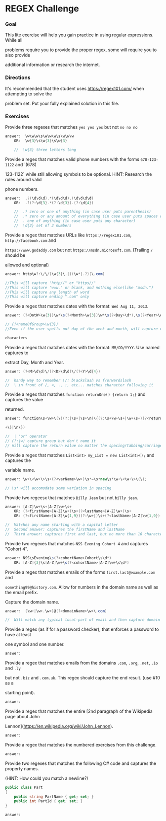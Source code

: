 # REGEX Challenge

### Goal

This lite exercise will help you gain practice in using regular expressions. While all 

problems require you to provide the proper regex, some will require you to also provide 

additional information or research the internet.

### Directions

It's recommended that the student uses https://regex101.com/ when attempting to solve the 

problem set. Put your fully explained solution in this file. 

### Exercises

Provide three regexes that matches `yes yes yes` but not `no no no`

```c#
answer:  \w\w\w\s\w\w\w\s\w\w\w
    OR:  \w{3}\s\w{3}\s\w{3}

    //  \w{3} three letters long

```

Provide a regex that matches valid phone numbers with the forms `678-123-1122` and `(678) 

123-1122` while still allowing symbols to be optional. HINT: Research the rules around valid 

phone numbers.

```c#
answer:  .?(\d\d\d).*(\d\d\d).(\d\d\d\d)
    OR:  .?(?:\d{3}.*(?:\d{3}).(?:\d{4}) 

    //  .? zero or one of anything (in case user puts parenthesis)
    //  .* zero or any amount of everything (in case user puts spaces or other characters)
    //  . one of anything (in case user puts any character) 
    //  \d{3} set of 3 numbers 

```

Provide a regex that matches URLs like `https://regex101.com`, `http://facebook.com` and 

`https://www.godaddy.com` but not `https://msdn.microsoft.com`. (Trailing `/` should be 

allowed and optional)

```c#
answer: http\w?:\/\/(\w{3}\.|)(\w*|.?)(\.com)

//This will capture "http//" or "https//"
//This will capture "www." or blank, and nothing else(like "msdn.") 
//This will capture any length of word
//This will capture ending ".com" only
```

Provide a regex that matches dates with the format: `Wed Aug 11, 2013`.

```c#
answer: (?<DotW>\w{3})\w*\s(?<Month>\w{3})\w*\s(?<Day>\d*),\s(?<Year>\d{4})

// (?<nameOfGroup>\w{3})
//Even if the user spells out day of the week and month, will capture only the first three 

characters 

```

Provide a regex that matches dates with the format: `MM/DD/YYYY`. Use named captures to 

extract Day, Month and Year.

```c#
answer: (?<M>\d\d)\/(?<D>\d\d)\/(?<Y>\d{4})

//  handy way to remember \/: b\ackslash vs f/orwardslash
//  \ in front of /, <, ., :, etc... matches character following it

```

Provide a regex that matches `function returnOne() {return 1;}` and captures the value 

returned.

```c#
answer: function\s+\w+\(\)(?:|\s+|\s+\n)\{(?:\s+\w+\s+|\w+\s+)(?<returnValue>\w+)\;(?:\}|\s

+\}|\n\})

//  | "or" operator  
// (?:\w) capture group but don't name it
// Will capture the return value no matter the spacing/tabbing/carriage return

```

Provide a regex that matches `List<int> my_List = new List<int>();` and captures the 

variable name.

```c#
answer: \w+\<\w+\>\s+(?<varName>\w+)\s*=\s*new\s*\w+\<\w+\>\(\);

// \s* will accomodate some variation in spacing

```

Provide two regeesx that matches `Billy Jean` but not `billy jean`.

```c#
answer: [A-Z]\w+\s+[A-Z]\w+\s+
    OR: (?<firstName>[A-Z]\w+)\s+(?<lastName>[A-Z]\w+)\s+
    OR: (?<firstName>[A-Z]\w{1,9})(?:\w+|)\s+(?<lastName>[A-Z]\w{1,9})(?:\w+|)\s+

//  Matches any name starting with a capital letter
//  Second answer: captures the firstName and lastName
//  Third answer: captures first and last, but no more than 10 characters each

```

Provide two regexes that matches `NSS Evening Cohort 4` and captures "Cohort 4".

```c#
answer: NSS\sEvening\s(?<cohortName>Cohort\s\d*)
    OR: [A-Z]{3}\s[A-Z]\w+\s(?<cohortName>[A-Z]\w+\s\d*)

```

Provide a regex that matches emails of the forms `first.last@example.com` and 

`something99@history.com`. Allow for numbers in the domain name as well as the email prefix. 

Capture the domain name.

```c#
answer:  (\w+|\w+.\w+)@(?<domainName>\w+\.com)

//  Will match any typical local-part of email and then capture domain name

```

Provide a regex (as if for a password checker), that enforces a password to have at least 

one symbol and one number.

```c#
answer:

```

Provide a regex that matches emails from the domains `.com`, `.org`, `.net`, `.io` and `.ly` 

but not `.biz` and `.com.uk`. This regex should capture the end result. (use #10 as a 

starting point).

```c#
answer:

```

Provide a regex that matches the entire [2nd paragraph of the Wikipedia page about John 

Lennon](https://en.wikipedia.org/wiki/John_Lennon).

```c#
answer:

```

Provide a regex that matches the numbered exercises from this challenge.

```c#
answer:

```

Provide two regexes that matches the following C# code and captures the property names. 

(HINT: How could you match a newline?)

```c#
public class Part
{
    public string PartName { get; set; }
    public int PartId { get; set; }
}
```

```c#
answer:

```
